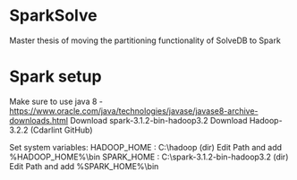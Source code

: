 # SparkSolve
Master thesis of moving the partitioning functionality of SolveDB to Spark

# Spark setup
Make sure to use java 8 - https://www.oracle.com/java/technologies/javase/javase8-archive-downloads.html
Download spark-3.1.2-bin-hadoop3.2
Download Hadoop-3.2.2 (Cdarlint GitHub)

Set system variables:
HADOOP_HOME : C:\hadoop (dir)
Edit Path and add %HADOOP_HOME%\bin
SPARK_HOME : C:\spark-3.1.2-bin-hadoop3.2 (dir)
Edit Path and add %SPARK_HOME%\bin